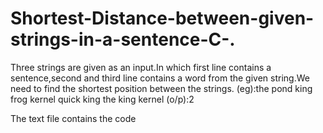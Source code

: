 # Shortest-Distance-between-given-strings-in-a-sentence-C-.

Three strings are given as an input.In which first line contains a sentence,second and third line contains a word from the given string.We need to find the shortest position between the strings.
(eg):the pond king frog kernel quick king the
king
kernel
(o/p):2

The text file contains the code
